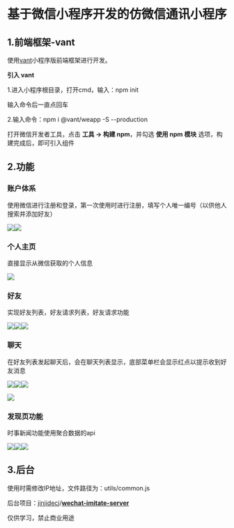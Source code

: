 # 基于微信小程序开发的仿微信通讯小程序

## 1.前端框架-vant

使用[vant](https://youzan.github.io/vant-weapp/#/intro)小程序版前端框架进行开发。

**引入 vant** 

1.进入小程序根目录，打开cmd，输入：npm init

输入命令后一直点回车

2.输入命令：npm i @vant/weapp -S --production 

打开微信开发者工具，点击 **工具 -> 构建 npm**，并勾选 **使用 npm 模块** 选项，构建完成后，即可引入组件

## 2.功能

### 账户体系

使用微信进行注册和登录，第一次使用时进行注册，填写个人唯一编号（以供他人搜索并添加好友）

![](img-intro/login.png)![](img-intro/regist.png)

### 个人主页

直接显示从微信获取的个人信息

![](img-intro/my.png)

### 好友

实现好友列表，好友请求列表，好友请求功能

![](img-intro/friendlist.png)![](img-intro/addfriend.png)![](img-intro/findfriend.png)

### 聊天

在好友列表发起聊天后，会在聊天列表显示，底部菜单栏会显示红点以提示收到好友消息

![](img-intro/chat-none.png)![](img-intro/chatlist.png)![](img-intro/chatlistre.png)

![](img-intro/chat.png)



### 发现页功能

时事新闻功能使用聚合数据的api

![](img-intro/find.png)![](img-intro/news.png)![](img-intro/2048.png)

## 3.后台

使用时需修改IP地址，文件路径为：utils/common.js  

后台项目：[jinjidecj](https://github.com/jinjidecj)/**[wechat-imitate-server](https://github.com/jinjidecj/wechat-imitate-server)**

仅供学习，禁止商业用途